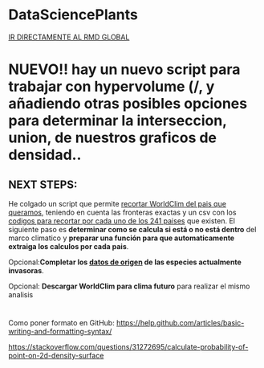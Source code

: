 # DataSciencePlants
[IR DIRECTAMENTE AL RMD GLOBAL](/SpanishRiskAssesment/RMD_Global.Rmd)
       
# NUEVO!!  hay un nuevo script  para trabajar con hypervolume (/, y añadiendo otras posibles opciones para determinar la interseccion, union, de nuestros graficos de densidad..

## NEXT STEPS:
He colgado un script que permite [recortar WorldClim del pais que queramos](SpanishRiskAssesment/02_CortarWorldClimPorPaises.R), teniendo en cuenta las fronteras exactas y un csv con los [codigos para recortar por cada uno de los 241 paises](SpanishRiskAssesment/CountryCodes.csv) que existen.
El siguiente paso es **determinar como se calcula si está o no está dentro** del marco climatico y **preparar una función para que automaticamente extraiga los calculos por cada pais**. 
     
Opcional:**Completar los [datos de origen](SpanishRiskAssesment/especies_invasoras_catalogo_tcm30-70022.xls) de las especies actualmente invasoras**.
   
Opcional: **Descargar WorldClim para clima futuro** para realizar el mismo analisis
#
#


Como poner formato en GitHub: https://help.github.com/articles/basic-writing-and-formatting-syntax/



https://stackoverflow.com/questions/31272695/calculate-probability-of-point-on-2d-density-surface
